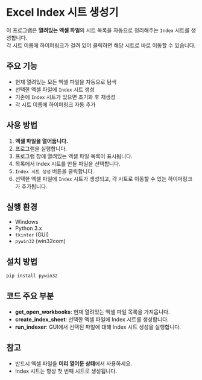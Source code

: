 # Excel Index 시트 생성기

이 프로그램은 **열려있는 엑셀 파일**의 시트 목록을 자동으로 정리해주는 `Index` 시트를 생성합니다.  
각 시트 이름에 하이퍼링크가 걸려 있어 클릭하면 해당 시트로 바로 이동할 수 있습니다.

## 주요 기능

- 현재 열려있는 모든 엑셀 파일을 자동으로 탐색
- 선택한 엑셀 파일에 `Index` 시트 생성
- 기존에 `Index` 시트가 있으면 초기화 후 재생성
- 각 시트 이름에 하이퍼링크 자동 추가

## 사용 방법

1. **엑셀 파일을 열어둡니다.**
2. 프로그램을 실행합니다.
3. 프로그램 창에 열려있는 엑셀 파일 목록이 표시됩니다.
4. 목록에서 Index 시트를 만들 파일을 선택합니다.
5. `Index 시트 생성` 버튼을 클릭합니다.
6. 선택한 엑셀 파일에 `Index` 시트가 생성되고, 각 시트로 이동할 수 있는 하이퍼링크가 추가됩니다.

## 실행 환경

- Windows
- Python 3.x
- `tkinter` (GUI)
- `pywin32` (win32com)

## 설치 방법

```bash
pip install pywin32
```

## 코드 주요 부분

- **get_open_workbooks**: 현재 열려있는 엑셀 파일 목록을 가져옵니다.
- **create_index_sheet**: 선택한 엑셀 파일에 Index 시트를 생성합니다.
- **run_indexer**: GUI에서 선택된 파일에 대해 Index 시트 생성을 실행합니다.

## 참고

- 반드시 엑셀 파일을 **미리 열어둔 상태**에서 사용하세요.
- Index 시트는 항상 첫 번째 시트로 생성됩니다.